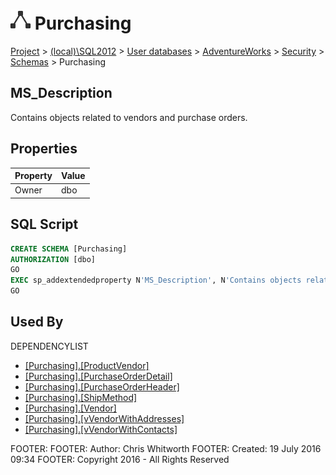 
# ![Schemas](../../../../../Images/Schema32.png) Purchasing

[Project](../../../../../index.md) > [(local)\\SQL2012](../../../../index.md) > [User databases](../../../index.md) > [AdventureWorks](../../index.md) > [Security](../index.md) > [Schemas](Schemas_.md) > Purchasing

## <a name="#description"></a>MS_Description
Contains objects related to vendors and purchase orders.
## <a name="#properties"></a>Properties

| Property | Value |
|---|---|
| Owner | dbo |


## <a name="#sqlscript"></a>SQL Script
```sql
CREATE SCHEMA [Purchasing]
AUTHORIZATION [dbo]
GO
EXEC sp_addextendedproperty N'MS_Description', N'Contains objects related to vendors and purchase orders.', 'SCHEMA', N'Purchasing', NULL, NULL, NULL, NULL
GO

```

## <a name="#usedby"></a>Used By
DEPENDENCYLIST
* [[Purchasing].[ProductVendor]](../../Tables/ProductVendor.md)
* [[Purchasing].[PurchaseOrderDetail]](../../Tables/PurchaseOrderDetail.md)
* [[Purchasing].[PurchaseOrderHeader]](../../Tables/PurchaseOrderHeader.md)
* [[Purchasing].[ShipMethod]](../../Tables/ShipMethod.md)
* [[Purchasing].[Vendor]](../../Tables/Vendor.md)
* [[Purchasing].[vVendorWithAddresses]](../../Views/vVendorWithAddresses.md)
* [[Purchasing].[vVendorWithContacts]](../../Views/vVendorWithContacts.md)

FOOTER: FOOTER: Author:  Chris Whitworth
FOOTER: Created: 19 July 2016 09:34
FOOTER: Copyright 2016 - All Rights Reserved

